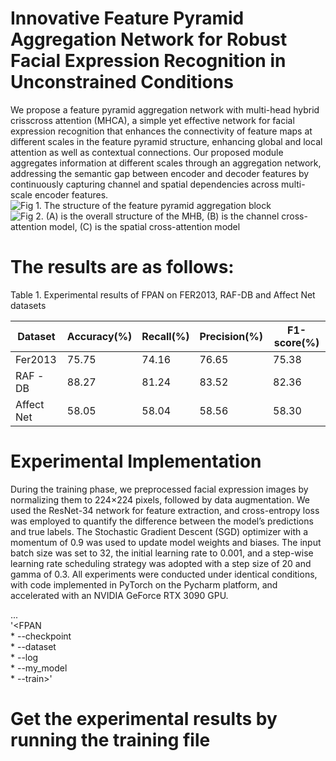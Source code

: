 Innovative Feature Pyramid Aggregation Network for Robust Facial Expression Recognition in Unconstrained Conditions
=
We propose a feature pyramid aggregation network with multi-head hybrid crisscross attention (MHCA), a simple yet effective network for facial expression recognition that enhances the connectivity of feature maps at different scales in the feature pyramid structure, enhancing global and local attention as well as contextual connections. Our proposed module aggregates information at different scales through an aggregation network, addressing the semantic gap between encoder and decoder features by continuously capturing channel and spatial dependencies across multi-scale encoder features.
 ![Fig 1. The structure of the feature pyramid aggregation block](https://github.com/user-attachments/assets/108f1036-2b49-4110-99e6-d59ad9c8c122)
 ![Fig 2. (A) is the overall structure of the MHB, (B) is the channel cross-attention model, (C) is the spatial cross-attention model](https://github.com/user-attachments/assets/246cf8f1-7782-448f-a9e3-102acd5601d2)
# The results are as follows:

Table 1. Experimental results of FPAN on FER2013, RAF-DB and Affect Net datasets

Dataset |Accuracy(%) |Recall(%) |Precision(%) |F1-score(%)
----|----|----|-----|----
Fer2013|	75.75|	74.16	|76.65|	75.38
RAF -DB|	88.27|	81.24	|83.52|	82.36
Affect Net|	58.05|	58.04 |58.56|	58.30
# Experimental Implementation
During the training phase, we preprocessed facial expression images by normalizing them to 224×224 pixels, followed by data augmentation. We used the ResNet-34 network for feature extraction, and cross-entropy loss was employed to quantify the difference between the model’s predictions and true labels. The Stochastic Gradient Descent (SGD) optimizer with a momentum of 0.9 was used to update model weights and biases. The input batch size was set to 32, the initial learning rate to 0.001, and a step-wise learning rate scheduling strategy was adopted with a step size of 20 and gamma of 0.3. All experiments were conducted under identical conditions, with code implemented in PyTorch on the Pycharm platform, and accelerated with an NVIDIA GeForce RTX 3090 GPU.

...    
'<FPAN      
     * --checkpoint  
     * --dataset  
     * --log  
     * --my_model  
     * --train>'  

# Get the experimental results by running the training file
